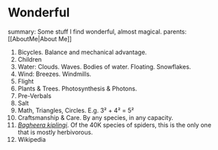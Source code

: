 # Wonderful

summary: Some stuff I find wonderful, almost magical.
parents: [[AboutMe|About Me]]

1. Bicycles. Balance and mechanical advantage.
2. Children
3. Water: Clouds. Waves. Bodies of water. Floating. Snowflakes.
4. Wind: Breezes. Windmills.
5. Flight
6. Plants & Trees. Photosynthesis & Photons.
7. Pre-Verbals
8. Salt
9. Math, Triangles, Circles. E.g. 3² + 4² = 5²
10. Craftsmanship & Care. By any species, in any capacity.
11. [_Bagheera kiplingi_](https://en.wikipedia.org/wiki/Bagheera_kiplingi). Of the 40K species of spiders, this is the only one that is mostly herbivorous.
12. Wikipedia
